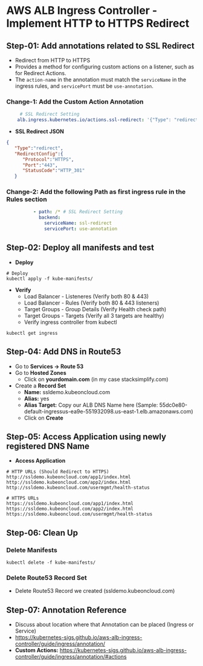 # AWS ALB Ingress Controller - Implement HTTP to HTTPS Redirect

## Step-01: Add annotations related to SSL Redirect
- Redirect from HTTP to HTTPS
- Provides a method for configuring custom actions on a listener, such as for Redirect Actions.
- The `action-name` in the annotation must match the `serviceName` in the ingress rules, and `servicePort` must be `use-annotation`.

### Change-1: Add the Custom Action Annotation
```yml
     # SSL Redirect Setting
    alb.ingress.kubernetes.io/actions.ssl-redirect: '{"Type": "redirect", "RedirectConfig": { "Protocol": "HTTPS", "Port": "443", "StatusCode": "HTTP_301"}}'   
```
- **SSL Redirect JSON**
```json
{
   "Type":"redirect",
   "RedirectConfig":{
      "Protocol":"HTTPS",
      "Port":"443",
      "StatusCode":"HTTP_301"
   }
```

### Change-2: Add the following Path as first ingress rule in the Rules section
```yml
          - path: /* # SSL Redirect Setting
            backend:
              serviceName: ssl-redirect
              servicePort: use-annotation     
```

## Step-02: Deploy all manifests and test
- **Deploy**
```
# Deploy
kubectl apply -f kube-manifests/
```
- **Verify**
    - Load Balancer -  Listeneres (Verify both 80 & 443) 
    - Load Balancer - Rules (Verify both 80 & 443 listeners) 
    - Target Groups - Group Details (Verify Health check path)
    - Target Groups - Targets (Verify all 3 targets are healthy)
    - Verify ingress controller from kubectl
```
kubectl get ingress 
```

## Step-04: Add DNS in Route53   
- Go to **Services -> Route 53**
- Go to **Hosted Zones**
  - Click on **yourdomain.com** (in my case stacksimplify.com)
- Create a **Record Set**
  - **Name:** ssldemo.kubeoncloud.com
  - **Alias:** yes
  - **Alias Target:** Copy our ALB DNS Name here (Sample: 55dc0e80-default-ingressus-ea9e-551932098.us-east-1.elb.amazonaws.com)
  - Click on **Create**
  
## Step-05: Access Application using newly registered DNS Name
- **Access Application**
```
# HTTP URLs (Should Redirect to HTTPS)
http://ssldemo.kubeoncloud.com/app1/index.html
http://ssldemo.kubeoncloud.com/app2/index.html
http://ssldemo.kubeoncloud.com/usermgmt/health-status

# HTTPS URLs
https://ssldemo.kubeoncloud.com/app1/index.html
https://ssldemo.kubeoncloud.com/app2/index.html
https://ssldemo.kubeoncloud.com/usermgmt/health-status
```

## Step-06: Clean Up
### Delete Manifests
```
kubectl delete -f kube-manifests/
```
### Delete Route53 Record Set
- Delete Route53 Record we created (ssldemo.kubeoncloud.com)


## Step-07: Annotation Reference
- Discuss about location where that Annotation can be placed (Ingress or Service)
- https://kubernetes-sigs.github.io/aws-alb-ingress-controller/guide/ingress/annotation/
- **Custom Actions:** https://kubernetes-sigs.github.io/aws-alb-ingress-controller/guide/ingress/annotation/#actions





